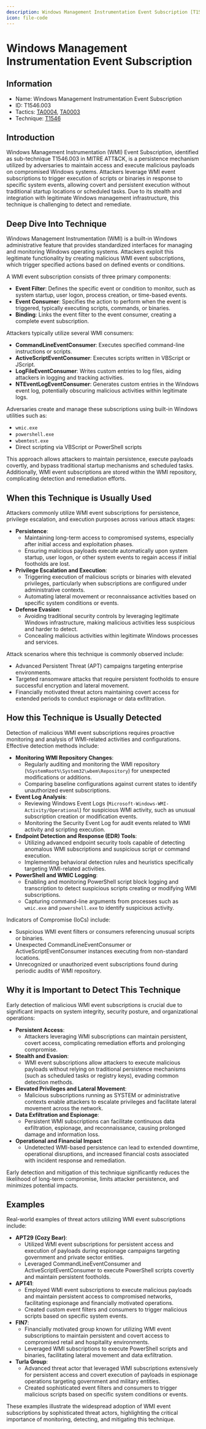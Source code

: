 ```yaml
---
description: Windows Management Instrumentation Event Subscription [T1546.003]
icon: file-code
---
```


# Windows Management Instrumentation Event Subscription

## Information

* Name: Windows Management Instrumentation Event Subscription
* ID: T1546.003
* Tactics: [TA0004](../), [TA0003](../../ta0003/)
* Technique: [T1546](./)

## Introduction

Windows Management Instrumentation (WMI) Event Subscription, identified as sub-technique T1546.003 in MITRE ATT\&CK, is a persistence mechanism utilized by adversaries to maintain access and execute malicious payloads on compromised Windows systems. Attackers leverage WMI event subscriptions to trigger execution of scripts or binaries in response to specific system events, allowing covert and persistent execution without traditional startup locations or scheduled tasks. Due to its stealth and integration with legitimate Windows management infrastructure, this technique is challenging to detect and remediate.

## Deep Dive Into Technique

Windows Management Instrumentation (WMI) is a built-in Windows administrative feature that provides standardized interfaces for managing and monitoring Windows operating systems. Attackers exploit this legitimate functionality by creating malicious WMI event subscriptions, which trigger specified actions based on defined events or conditions.

A WMI event subscription consists of three primary components:

* **Event Filter**: Defines the specific event or condition to monitor, such as system startup, user logon, process creation, or time-based events.
* **Event Consumer**: Specifies the action to perform when the event is triggered, typically executing scripts, commands, or binaries.
* **Binding**: Links the event filter to the event consumer, creating a complete event subscription.

Attackers typically utilize several WMI consumers:

* **CommandLineEventConsumer**: Executes specified command-line instructions or scripts.
* **ActiveScriptEventConsumer**: Executes scripts written in VBScript or JScript.
* **LogFileEventConsumer**: Writes custom entries to log files, aiding attackers in logging and tracking activities.
* **NTEventLogEventConsumer**: Generates custom entries in the Windows event log, potentially obscuring malicious activities within legitimate logs.

Adversaries create and manage these subscriptions using built-in Windows utilities such as:

* `wmic.exe`
* `powershell.exe`
* `wbemtest.exe`
* Direct scripting via VBScript or PowerShell scripts

This approach allows attackers to maintain persistence, execute payloads covertly, and bypass traditional startup mechanisms and scheduled tasks. Additionally, WMI event subscriptions are stored within the WMI repository, complicating detection and remediation efforts.

## When this Technique is Usually Used

Attackers commonly utilize WMI event subscriptions for persistence, privilege escalation, and execution purposes across various attack stages:

* **Persistence**:
  * Maintaining long-term access to compromised systems, especially after initial access and exploitation phases.
  * Ensuring malicious payloads execute automatically upon system startup, user logon, or other system events to regain access if initial footholds are lost.
* **Privilege Escalation and Execution**:
  * Triggering execution of malicious scripts or binaries with elevated privileges, particularly when subscriptions are configured under administrative contexts.
  * Automating lateral movement or reconnaissance activities based on specific system conditions or events.
* **Defense Evasion**:
  * Avoiding traditional security controls by leveraging legitimate Windows infrastructure, making malicious activities less suspicious and harder to detect.
  * Concealing malicious activities within legitimate Windows processes and services.

Attack scenarios where this technique is commonly observed include:

* Advanced Persistent Threat (APT) campaigns targeting enterprise environments.
* Targeted ransomware attacks that require persistent footholds to ensure successful encryption and lateral movement.
* Financially motivated threat actors maintaining covert access for extended periods to conduct espionage or data exfiltration.

## How this Technique is Usually Detected

Detection of malicious WMI event subscriptions requires proactive monitoring and analysis of WMI-related activities and configurations. Effective detection methods include:

* **Monitoring WMI Repository Changes**:
  * Regularly auditing and monitoring the WMI repository (`%SystemRoot%\System32\wbem\Repository`) for unexpected modifications or additions.
  * Comparing baseline configurations against current states to identify unauthorized event subscriptions.
* **Event Log Analysis**:
  * Reviewing Windows Event Logs (`Microsoft-Windows-WMI-Activity/Operational`) for suspicious WMI activity, such as unusual subscription creation or modification events.
  * Monitoring the Security Event Log for audit events related to WMI activity and scripting execution.
* **Endpoint Detection and Response (EDR) Tools**:
  * Utilizing advanced endpoint security tools capable of detecting anomalous WMI subscriptions and suspicious script or command execution.
  * Implementing behavioral detection rules and heuristics specifically targeting WMI-related activities.
* **PowerShell and WMIC Logging**:
  * Enabling and monitoring PowerShell script block logging and transcription to detect suspicious scripts creating or modifying WMI subscriptions.
  * Capturing command-line arguments from processes such as `wmic.exe` and `powershell.exe` to identify suspicious activity.

Indicators of Compromise (IoCs) include:

* Suspicious WMI event filters or consumers referencing unusual scripts or binaries.
* Unexpected CommandLineEventConsumer or ActiveScriptEventConsumer instances executing from non-standard locations.
* Unrecognized or unauthorized event subscriptions found during periodic audits of WMI repository.

## Why it is Important to Detect This Technique

Early detection of malicious WMI event subscriptions is crucial due to significant impacts on system integrity, security posture, and organizational operations:

* **Persistent Access**:
  * Attackers leveraging WMI subscriptions can maintain persistent, covert access, complicating remediation efforts and prolonging compromise.
* **Stealth and Evasion**:
  * WMI event subscriptions allow attackers to execute malicious payloads without relying on traditional persistence mechanisms (such as scheduled tasks or registry keys), evading common detection methods.
* **Elevated Privileges and Lateral Movement**:
  * Malicious subscriptions running as SYSTEM or administrative contexts enable attackers to escalate privileges and facilitate lateral movement across the network.
* **Data Exfiltration and Espionage**:
  * Persistent WMI subscriptions can facilitate continuous data exfiltration, espionage, and reconnaissance, causing prolonged damage and information loss.
* **Operational and Financial Impact**:
  * Undetected WMI-based persistence can lead to extended downtime, operational disruptions, and increased financial costs associated with incident response and remediation.

Early detection and mitigation of this technique significantly reduces the likelihood of long-term compromise, limits attacker persistence, and minimizes potential impacts.

## Examples

Real-world examples of threat actors utilizing WMI event subscriptions include:

* **APT29 (Cozy Bear)**:
  * Utilized WMI event subscriptions for persistent access and execution of payloads during espionage campaigns targeting government and private sector entities.
  * Leveraged CommandLineEventConsumer and ActiveScriptEventConsumer to execute PowerShell scripts covertly and maintain persistent footholds.
* **APT41**:
  * Employed WMI event subscriptions to execute malicious payloads and maintain persistent access to compromised networks, facilitating espionage and financially motivated operations.
  * Created custom event filters and consumers to trigger malicious scripts based on specific system events.
* **FIN7**:
  * Financially motivated group known for utilizing WMI event subscriptions to maintain persistent and covert access to compromised retail and hospitality environments.
  * Leveraged WMI subscriptions to execute PowerShell scripts and binaries, facilitating lateral movement and data exfiltration.
* **Turla Group**:
  * Advanced threat actor that leveraged WMI subscriptions extensively for persistent access and covert execution of payloads in espionage operations targeting government and military entities.
  * Created sophisticated event filters and consumers to trigger malicious scripts based on specific system conditions or events.

These examples illustrate the widespread adoption of WMI event subscriptions by sophisticated threat actors, highlighting the critical importance of monitoring, detecting, and mitigating this technique.
